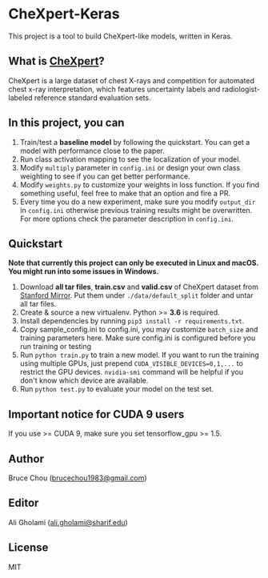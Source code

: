 # CheXpert-Keras
This project is a tool to build CheXpert-like models, written in Keras.

## What is [CheXpert](https://ojs.aaai.org/index.php/AAAI/article/download/3834/3712)?
CheXpert is a large dataset of chest X-rays and competition for automated chest x-ray interpretation, which features uncertainty labels and radiologist-labeled reference standard evaluation sets.

## In this project, you can
1. Train/test a **baseline model** by following the quickstart. You can get a model with performance close to the paper.
2. Run class activation mapping to see the localization of your model.
3. Modify `multiply` parameter in `config.ini` or design your own class weighting to see if you can get better performance.
4. Modify `weights.py` to customize your weights in loss function. If you find something useful, feel free to make that an option and fire a PR.
5. Every time you do a new experiment, make sure you modify `output_dir` in `config.ini` otherwise previous training results might be overwritten. For more options check the parameter description in `config.ini`.

## Quickstart
**Note that currently this project can only be executed in Linux and macOS. You might run into some issues in Windows.**
1. Download **all tar files**, **train.csv** and **valid.csv** of CheXpert dataset from [Stanford Mirror](https://stanfordmlgroup.github.io/competitions/chexpert/). Put them under `./data/default_split` folder and untar all tar files.
2. Create & source a new virtualenv. Python >= **3.6** is required.
3. Install dependencies by running `pip3 install -r requirements.txt`.
4. Copy sample_config.ini to config.ini, you may customize `batch_size` and training parameters here. Make sure config.ini is configured before you run training or testing
5. Run `python train.py` to train a new model. If you want to run the training using multiple GPUs, just prepend `CUDA_VISIBLE_DEVICES=0,1,...` to restrict the GPU devices. `nvidia-smi` command will be helpful if you don't know which device are available.
6. Run `python test.py` to evaluate your model on the test set.

## Important notice for CUDA 9 users
If you use >= CUDA 9, make sure you set tensorflow_gpu >= 1.5.

## Author
Bruce Chou (brucechou1983@gmail.com)

## Editor
Ali Gholami (ali.gholami@sharif.edu)

## License
MIT
